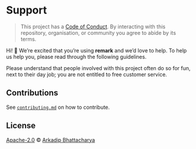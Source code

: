 # Support

> This project has a [Code of Conduct](coc).
> By interacting with this repository, organisation, or community you agree to
> abide by its terms.

Hi!  👋
We’re excited that you’re using **remark** and we’d love to help.
To help us help you, please read through the following guidelines.

Please understand that people involved with this project often do so for fun,
next to their day job; you are not entitled to free customer service.

## Contributions

See [`contributing.md`](https://github.com/darkmatter18/WhatsThere/CONTRIBUTING.md) on how to contribute.

## License

[Apache-2.0](https://github.com/darkmatter18/WhatsThere/LICENSE) © [Arkadip Bhattacharya](https://github.com/darkmatter18)
